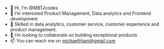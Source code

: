 - 👋 Hi, I’m @MBTJcodes
- 👀 I’m interested Product Management, Data analytics and Frontend development
- 🌱 Skilled in data analytics, customer service, customer experience and product management.
- 💞️ I’m looking to collaborate on building exceptional products
- 📫 You can reach me on michaeltijjani@gmail.com

<!---
MBTJcodes/MBTJcodes is a ✨ special ✨ repository because its `README.md` (this file) appears on your GitHub profile.
You can click the Preview link to take a look at your changes.
--->
